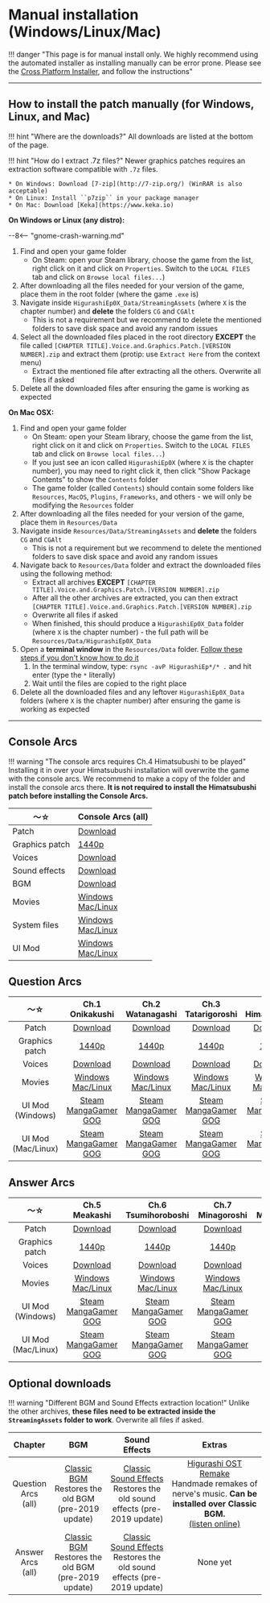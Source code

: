 # Manual installation (Windows/Linux/Mac)

!!! danger "This page is for manual install only. We highly recommend using the automated installer as installing manually can be error prone. Please see the [Cross Platform Installer](Umineko-Part-3a-Cross-Platform-Installer.md), and follow the instructions"

----


## How to install the patch manually (for Windows, Linux, and Mac)

!!! hint "Where are the downloads?"
    All downloads are listed at the bottom of the page.

!!! hint "How do I extract .7z files?"
    Newer graphics patches requires an extraction software compatible with ``.7z`` files.

    * On Windows: Download [7-zip](http://7-zip.org/) (WinRAR is also acceptable)
    * On Linux: Install ``p7zip`` in your package manager
    * On Mac: Download [Keka](https://www.keka.io)


**On Windows or Linux (any distro):**

--8<-- "gnome-crash-warning.md"

1. Find and open your game folder 
    * On Steam: open your Steam library, choose the game from the list, right click on it and click on ``Properties``. Switch to the ``LOCAL FILES`` tab and click on ``Browse local files...``)
2. After downloading all the files needed for your version of the game, place them in the root folder (where the game ``.exe`` is)
3. Navigate inside ``HigurashiEp0X_Data/StreamingAssets`` (where ``X`` is the chapter number) and **delete** the folders ``CG`` and ``CGAlt``
    * This is not a requirement but we recommend to delete the mentioned folders to save disk space and avoid any random issues
4. Select all the downloaded files placed in the root directory **EXCEPT** the file called ``[CHAPTER TITLE].Voice.and.Graphics.Patch.[VERSION NUMBER].zip`` and extract them (protip: use ``Extract Here`` from the context menu)
    * Extract the mentioned file after extracting all the others. Overwrite all files if asked
5. Delete all the downloaded files after ensuring the game is working as expected

**On Mac OSX:**

1. Find and open your game folder
    * On Steam: open your Steam library, choose the game from the list, right click on it and click on ``Properties``. Switch to the ``LOCAL FILES`` tab and click on ``Browse local files...``)
    * If you just see an icon called ``HigurashiEp0X`` (where ``X`` is the chapter number), you may need to right click it, then click "Show Package Contents" to show the ``Contents`` folder
    * The game folder (called ``Contents``) should contain some folders like ``Resources``, ``MacOS``, ``Plugins``, ``Frameworks``, and others - we will only be modifying the ``Resources`` folder
2. After downloading all the files needed for your version of the game, place them in ``Resources/Data``
3. Navigate inside ``Resources/Data/StreamingAssets`` and **delete** the folders ``CG`` and ``CGAlt``
    * This is not a requirement but we recommend to delete the mentioned folders to save disk space and avoid any random issues
4. Navigate back to ``Resources/Data`` folder and extract the downloaded files using the following method:
    * Extract all archives **EXCEPT** ``[CHAPTER TITLE].Voice.and.Graphics.Patch.[VERSION NUMBER].zip``
    * After all the other archives are extracted, you can then extract ``[CHAPTER TITLE].Voice.and.Graphics.Patch.[VERSION NUMBER].zip``
    * Overwrite all files if asked
    * When finished, this should produce a ``HigurashiEp0X_Data`` folder (where ``X`` is the chapter number) - the full path will be ``Resources/Data/HigurashiEp0X_Data``
5. Open a **terminal window** in the ``Resources/Data`` folder. [Follow these steps if you don't know how to do it](https://stackoverflow.com/a/7054045)
    1. In the terminal window, type: ``rsync -avP HigurashiEp*/* .`` and hit enter (type the ``*`` literally)
    2. Wait until the files are copied to the right place
6. Delete all the downloaded files and any leftover ``HigurashiEp0X_Data`` folders (where ``X`` is the chapter number) after ensuring the game is working as expected

***

## Console Arcs

!!! warning "The console arcs requires Ch.4 Himatsubushi to be played"
    Installing it in over your Himatsubushi installation will overwrite the game with the console arcs. We recommend to make a copy of the folder and install the console arcs there. **It is not required to install the Himatsubushi patch before installing the Console Arcs.**

<table>
<thead>
<tr class="header">
<th>〜☆</th>
<th>Console Arcs (all)</th>
</tr>
</thead>
<tbody>
<tr class="odd">
<td>Patch</td>
<td><a href="https://github.com/07th-mod/higurashi-console-arcs/releases/latest">Download</a></td>
</tr>
<tr class="even">
<td>Graphics patch</td>
<td><a href="https://07th-mod.com/rikachama/graphics/ConsoleArcs-Graphics.7z">1440p</a></td>
</tr>
<tr class="odd">
<td>Voices</td>
<td><a href="https://07th-mod.com/rikachama/voice/ConsoleArcs-Voices.7z">Download</a></td>
</tr>
<tr class="even">
<td>Sound effects</td>
<td><a href="https://07th-mod.com/rikachama/audio/ConsoleArcs-SE.7z">Download</a></td>
</tr>
<tr class="odd">
<td>BGM</td>
<td><a href="https://07th-mod.com/rikachama/audio/ConsoleArcs-BGM.7z">Download</a></td>
</tr>
<tr class="even">
<td>Movies</td>
<td><a href="https://07th-mod.com/rikachama/video/ConsoleArcs-Movie.7z">Windows</a><br><a href="https://07th-mod.com/rikachama/video/ConsoleArcs-Movie_UNIX.7z">Mac/Linux</a></td>
</tr>
<tr class="odd">
<td>System files</td>
<td><a href="https://07th-mod.com/rikachama/misc/ConsoleArcs-System_win.7z">Windows</a><br><a href="https://07th-mod.com/rikachama/misc/ConsoleArcs-System_unix.7z">Mac/Linux</a></td>
</tr>
<tr class="even">
<td>UI Mod</td>
<td><a href="https://07th-mod.com/ui.php?chapter=himatsubushi&os=win&unity=5.4.1f1">Windows</a><br><a href="https://07th-mod.com/ui.php?chapter=himatsubushi&os=unix&unity=5.4.1f1">Mac/Linux</a></td>
</tr>
</tbody>
</table>

## Question Arcs

<table style="width:100%;">
<thead>
<tr class="header">
<th style="text-align: center;">〜☆</th>
<th style="text-align: center;">Ch.1 Onikakushi</th>
<th style="text-align: center;">Ch.2 Watanagashi</th>
<th style="text-align: center;">Ch.3 Tatarigoroshi</th>
<th style="text-align: center;">Ch.4 Himatsubushi</th>
</tr>
</thead>
<tbody>
<tr class="odd">
<td style="text-align: center;">Patch</td>
<td style="text-align: center;"><a href="https://github.com/07th-mod/onikakushi/releases/latest">Download</a></td>
<td style="text-align: center;"><a href="https://github.com/07th-mod/watanagashi/releases/latest">Download</a></td>
<td style="text-align: center;"><a href="https://github.com/07th-mod/tatarigoroshi/releases/latest">Download</a></td>
<td style="text-align: center;"><a href="https://github.com/07th-mod/himatsubushi/releases/latest">Download</a></td>
</tr>
<tr class="even">
<td style="text-align: center;">Graphics patch</td>
<td style="text-align: center;"><a href="https://07th-mod.com/rikachama/graphics/Onikakushi-Graphics.7z">1440p</a></td>
<td style="text-align: center;"><a href="https://07th-mod.com/rikachama/graphics/Watanagashi-Graphics.7z">1440p</a></td>
<td style="text-align: center;"><a href="https://07th-mod.com/rikachama/graphics/Tatarigoroshi-Graphics.7z">1440p</a></td>
<td style="text-align: center;"><a href="https://07th-mod.com/rikachama/graphics/Himatsubushi-Graphics.7z">1440p</a></td>
</tr>
<tr class="even">
<td style="text-align: center;">Voices</td>
<td style="text-align: center;"><a href="https://07th-mod.com/rikachama/voice/Onikakushi-Voices.7z">Download</a></td>
<td style="text-align: center;"><a href="https://07th-mod.com/rikachama/voice/Watanagashi-Voices.7z">Download</a></td>
<td style="text-align: center;"><a href="https://07th-mod.com/rikachama/voice/Tatarigoroshi-Voices.7z">Download</a></td>
<td style="text-align: center;"><a href="https://07th-mod.com/rikachama/voice/Himatsubushi-Voices.7z">Download</a></td>
</tr>
<tr class="odd">
<td style="text-align: center;">Movies</td>
<td style="text-align: center;"><a href="https://07th-mod.com/rikachama/video/Onikakushi-Movie.7z">Windows</a><br><a href="https://07th-mod.com/rikachama/video/Onikakushi-Movie_UNIX.7z">Mac/Linux</a></td>
<td style="text-align: center;"><a href="https://07th-mod.com/rikachama/video/Watanagashi-Movie.7z">Windows</a><br><a href="https://07th-mod.com/rikachama/video/Watanagashi-Movie_UNIX.7z">Mac/Linux</a></td>
<td style="text-align: center;"><a href="https://07th-mod.com/rikachama/video/Tatarigoroshi-Movie.7z">Windows</a><br><a href="https://07th-mod.com/rikachama/video/Tatarigoroshi-Movie_UNIX.7z">Mac/Linux</a></td>
<td style="text-align: center;"><a href="https://07th-mod.com/rikachama/video/Himatsubushi-Movie.7z">Windows</a><br><a href="https://07th-mod.com/rikachama/video/Himatsubushi-Movie_UNIX.7z">Mac/Linux</a></td>
</tr>
<tr class="even">
<td style="text-align: center;">UI Mod (Windows)</td>
<td style="text-align: center;"><a href="https://07th-mod.com/ui.php?chapter=onikakushi&os=win&unity=5.2.2f1">Steam</a><br><a href="https://07th-mod.com/ui.php?chapter=onikakushi&os=win&unity=5.2.2f1">MangaGamer</a><br><a href="https://07th-mod.com/ui.php?chapter=onikakushi&os=win&unity=5.2.2f1">GOG</a></td>
<td style="text-align: center;"><a href="https://07th-mod.com/ui.php?chapter=watanagashi&os=win&unity=5.2.2f1">Steam</a><br><a href="https://07th-mod.com/ui.php?chapter=watanagashi&os=win&unity=5.2.2f1">MangaGamer</a><br><a href="https://07th-mod.com/ui.php?chapter=watanagashi&os=win&unity=5.2.2f1">GOG</a></td>
<td style="text-align: center;"><a href="https://07th-mod.com/ui.php?chapter=tatarigoroshi&os=win&unity=5.4.0f1">Steam</a><br><a href="https://07th-mod.com/ui.php?chapter=tatarigoroshi&os=win&unity=5.3.5f1">MangaGamer</a><br><a href="https://07th-mod.com/ui.php?chapter=tatarigoroshi&os=win&unity=5.4.0f1">GOG</a></td>
<td style="text-align: center;"><a href="https://07th-mod.com/ui.php?chapter=himatsubushi&os=win&unity=5.4.1f1">Steam</a><br><a href="https://07th-mod.com/ui.php?chapter=himatsubushi&os=win&unity=5.4.1f1">MangaGamer</a><br><a href="https://07th-mod.com/ui.php?chapter=himatsubushi&os=win&unity=5.4.1f1">GOG</a></td>
</tr>
<tr class="odd">
<td style="text-align: center;">UI Mod (Mac/Linux)</td>
<td style="text-align: center;"><a href="https://07th-mod.com/ui.php?chapter=onikakushi&os=unix&unity=5.2.2f1">Steam</a><br><a href="https://07th-mod.com/ui.php?chapter=onikakushi&os=unix&unity=5.2.2f1">MangaGamer</a><br><a href="https://07th-mod.com/ui.php?chapter=onikakushi&os=unix&unity=5.2.2f1">GOG</a></td>
<td style="text-align: center;"><a href="https://07th-mod.com/ui.php?chapter=watanagashi&os=unix&unity=5.2.2f1">Steam</a><br><a href="https://07th-mod.com/ui.php?chapter=watanagashi&os=unix&unity=5.2.2f1">MangaGamer</a><br><a href="https://07th-mod.com/ui.php?chapter=watanagashi&os=unix&unity=5.2.2f1">GOG</a></td>
<td style="text-align: center;"><a href="https://07th-mod.com/ui.php?chapter=tatarigoroshi&os=unix&unity=5.4.0f1">Steam</a><br><a href="https://07th-mod.com/ui.php?chapter=tatarigoroshi&os=unix&unity=5.3.4p1">MangaGamer</a><br><a href="https://07th-mod.com/ui.php?chapter=tatarigoroshi&os=unix&unity=5.4.0f1">GOG</a></td>
<td style="text-align: center;"><a href="https://07th-mod.com/ui.php?chapter=himatsubushi&os=unix&unity=5.4.1f1">Steam</a><br><a href="https://07th-mod.com/ui.php?chapter=himatsubushi&os=unix&unity=5.4.1f1">MangaGamer</a><br><a href="https://07th-mod.com/ui.php?chapter=himatsubushi&os=unix&unity=5.4.1f1">GOG</a></td>
</tr>
</tbody>
</table>

## Answer Arcs

<table>
<thead>
<tr class="header">
<th style="text-align: center;">〜☆</th>
<th style="text-align: center;">Ch.5 Meakashi</th>
<th style="text-align: center;">Ch.6 Tsumihoroboshi</th>
<th style="text-align: center;">Ch.7 Minagoroshi</th>
<th style="text-align: center;">Ch.8 Matsuribayashi</th>
</tr>
</thead>
<tbody>
<tr class="odd">
<td style="text-align: center;">Patch</td>
<td style="text-align: center;"><a href="https://github.com/07th-mod/meakashi/releases/latest">Download</a></td>
<td style="text-align: center;"><a href="https://github.com/07th-mod/tsumihoroboshi/releases/latest">Download</a></td>
<td style="text-align: center;"><a href="https://github.com/07th-mod/minagoroshi/releases/latest">Download</a></td>
<td style="text-align: center;">None yet</td>
</tr>
<tr class="even">
<td style="text-align: center;">Graphics patch</td>
<td style="text-align: center;"><a href="https://07th-mod.com/rikachama/graphics/Meakashi-Graphics.7z">1440p</a></td>
<td style="text-align: center;"><a href="https://07th-mod.com/rikachama/graphics/Tsumihoroboshi-Graphics.7z">1440p</a></td>
<td style="text-align: center;"><a href="https://07th-mod.com/rikachama/graphics/Minagoroshi-Graphics.7z">1440p</a></td>
<td style="text-align: center;">None yet</td>
</tr>
<tr class="even">
<td style="text-align: center;">Voices</td>
<td style="text-align: center;"><a href="https://07th-mod.com/rikachama/voice/Meakashi-Voices.7z">Download</a></td>
<td style="text-align: center;"><a href="https://07th-mod.com/rikachama/voice/Tsumihoroboshi-Voices.7z">Download</a></td>
<td style="text-align: center;"><a href="https://07th-mod.com/rikachama/voice/Minagoroshi-Voices.7z">Download</a></td>
<td style="text-align: center;">None yet</td>
</tr>
<tr class="odd">
<td style="text-align: center;">Movies</td>
<td style="text-align: center;"><a href="https://07th-mod.com/rikachama/video/Meakashi-Movie.7z">Windows</a><br><a href="https://07th-mod.com/rikachama/video/Meakashi-Movie_UNIX.7z">Mac/Linux</a></td>
<td style="text-align: center;"><a href="https://07th-mod.com/rikachama/video/Tsumihoroboshi-Movie.7z">Windows</a><br><a href="https://07th-mod.com/rikachama/video/Tsumihoroboshi-Movie_UNIX.7z">Mac/Linux</a></td>
<td style="text-align: center;"><a href="https://07th-mod.com/rikachama/video/Minagoroshi-Movie.7z">Windows</a><br><a href="https://07th-mod.com/rikachama/video/Minagoroshi-Movie_UNIX.7z">Mac/Linux</a></td>
<td style="text-align: center;">None yet</td>
</tr>
<tr class="even">
<td style="text-align: center;">UI Mod (Windows)</td>
<td style="text-align: center;"><a href="https://07th-mod.com/ui.php?chapter=meakashi&os=win&unity=5.5.3p3">Steam</a><br><a href="https://07th-mod.com/ui.php?chapter=meakashi&os=win&unity=5.5.3p3">MangaGamer</a><br><a href="https://07th-mod.com/ui.php?chapter=meakashi&os=win&unity=5.5.3p3">GOG</a></td>
<td style="text-align: center;"><a href="https://07th-mod.com/ui.php?chapter=tsumihoroboshi&os=win&unity=5.5.3p3">Steam</a><br><a href="https://07th-mod.com/ui.php?chapter=tsumihoroboshi&os=win&unity=5.5.3p3">MangaGamer</a><br><a href="https://07th-mod.com/ui.php?chapter=tsumihoroboshi&os=win&unity=5.5.3p3">GOG</a></td>
<td style="text-align: center;"><a href="https://07th-mod.com/ui.php?chapter=minagoroshi&os=win&unity=5.6.7f1">Steam</a><br><a href="https://07th-mod.com/ui.php?chapter=minagoroshi&os=win&unity=5.6.7f1">MangaGamer</a><br><a href="https://07th-mod.com/ui.php?chapter=minagoroshi&os=win&unity=5.6.7f1">GOG</a></td>
<td style="text-align: center;">None yet</td>
</tr>
<tr class="odd">
<td style="text-align: center;">UI Mod (Mac/Linux)</td>
<td style="text-align: center;"><a href="https://07th-mod.com/ui.php?chapter=meakashi&os=unix&unity=5.5.3p3">Steam</a><br><a href="https://07th-mod.com/ui.php?chapter=meakashi&os=unix&unity=5.5.3p3">MangaGamer</a><br><a href="https://07th-mod.com/ui.php?chapter=meakashi&os=unix&unity=5.5.3p3">GOG</a></td>
<td style="text-align: center;"><a href="https://07th-mod.com/ui.php?chapter=tsumihoroboshi&os=unix&unity=5.5.3p3">Steam</a><br><a href="https://07th-mod.com/ui.php?chapter=tsumihoroboshi&os=unix&unity=5.5.3p3">MangaGamer</a><br><a href="https://07th-mod.com/ui.php?chapter=tsumihoroboshi&os=unix&unity=5.5.3p3">GOG</a></td>
<td style="text-align: center;"><a href="https://07th-mod.com/ui.php?chapter=minagoroshi&os=unix&unity=5.6.7f1">Steam</a><br><a href="https://07th-mod.com/ui.php?chapter=minagoroshi&os=unix&unity=5.6.7f1">MangaGamer</a><br><a href="https://07th-mod.com/ui.php?chapter=minagoroshi&os=unix&unity=5.6.7f1">GOG</a></td>
<td style="text-align: center;">None yet</td>
</tr>
</tbody>
</table>

## Optional downloads

!!! warning "Different BGM and Sound Effects extraction location!"
    Unlike the other archives, **these files need to be extracted inside the ``StreamingAssets`` folder to work**. Overwrite all files if asked.

<table>
<colgroup>
<col style="width: 4%" />
<col style="width: 24%" />
<col style="width: 27%" />
<col style="width: 43%" />
</colgroup>
<thead>
<tr class="header">
<th style="text-align: center;">Chapter</th>
<th style="text-align: center;">BGM</th>
<th style="text-align: center;">Sound Effects</th>
<th style="text-align: center;">Extras</th>
</tr>
</thead>
<tbody>
<tr class="odd">
<td style="text-align: center;">Question Arcs (all)</td>
<td style="text-align: center;"><a href="https://07th-mod.com/rikachama/audio/Higurashi-OldBGM.7z">Classic BGM</a> <br> Restores the old BGM (pre-2019 update)</td>
<td style="text-align: center;"><a href="https://07th-mod.com/rikachama/audio/Higurashi-OldSE.7z">Classic Sound Effects</a> <br> Restores the old sound effects (pre-2019 update)</td>
<td style="text-align: center;"><a href="https://07th-mod.com/misc/Higurashi.OST.Remake.zip">Higurashi OST Remake</a> <br> Handmade remakes of nerve's music. <b>Can be installed over Classic BGM.</b> <br> <a href="https://radiataalice.bandcamp.com/album/hinamizawa-syndrome-vol-1">(listen online)</a></td>
</tr>
<tr class="even">
<td style="text-align: center;">Answer Arcs (all)</td>
<td style="text-align: center;"><a href="https://07th-mod.com/rikachama/audio/HigurashiKai-OldBGM.7z">Classic BGM</a> <br> Restores the old BGM (pre-2019 update)</td>
<td style="text-align: center;"><a href="https://07th-mod.com/rikachama/audio/HigurashiKai-OldSE.7z">Classic Sound Effects</a> <br> Restores the old sound effects (pre-2019 update)</td>
<td style="text-align: center;">None yet</td>
</tr>
</tbody>
</table>
